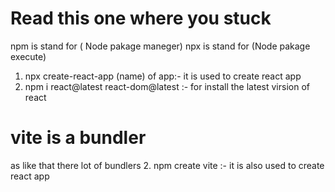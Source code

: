 # Read this one where you stuck

npm is stand for ( Node pakage maneger)
npx is stand for (Node pakage execute)

1. npx create-react-app (name) of app:- it is used to  create react app
2. npm i react@latest react-dom@latest :- for install the latest virsion of react 

<h1> vite is a bundler</h1>
as like that there lot of bundlers
2. npm create vite :- it is also used to create react app